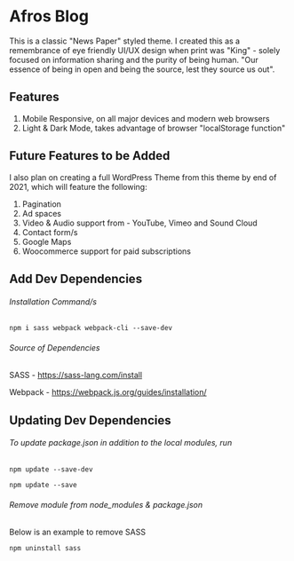 # Afros Blog

This is a classic "News Paper" styled theme. I created this as a remembrance of eye friendly UI/UX design when print was "King" - solely focused on information sharing and the purity of being human. "Our essence of being in open and being the source, lest they source us out".

## Features
1. Mobile Responsive, on all major devices and modern web browsers
2. Light & Dark Mode, takes advantage of browser "localStorage function"

## Future Features to be Added
I also plan on creating a full WordPress Theme from this theme by end of 2021,
which will feature the following:
1. Pagination
2. Ad spaces
3. Video & Audio support from - YouTube, Vimeo and Sound Cloud
4. Contact form/s
5. Google Maps
6. Woocommerce support for paid subscriptions


## Add Dev Dependencies
###### Installation Command/s

```
npm i sass webpack webpack-cli --save-dev
```

###### Source of Dependencies

SASS - https://sass-lang.com/install

Webpack - https://webpack.js.org/guides/installation/

## Updating Dev Dependencies 
###### To update package.json in addition to the local modules, run

```
npm update --save-dev

npm update --save
```

###### Remove module from node_modules & package.json

Below is an example to remove SASS

```
npm uninstall sass
```
